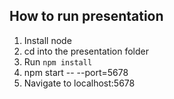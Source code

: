 ## How to run presentation

1. Install node
2. cd into the presentation folder
3. Run ```npm install```
4. npm start -- --port=5678
5. Navigate to localhost:5678